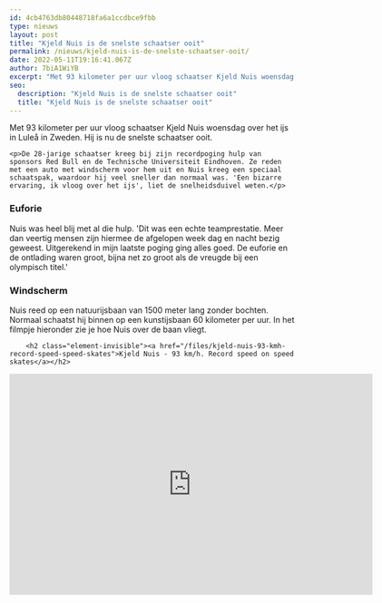 ```yaml
---
id: 4cb4763db80448718fa6a1ccdbce9fbb
type: nieuws
layout: post
title: "Kjeld Nuis is de snelste schaatser ooit"
permalink: /nieuws/kjeld-nuis-is-de-snelste-schaatser-ooit/
date: 2022-05-11T19:16:41.067Z
author: 7biA1WiYB
excerpt: "Met 93 kilometer per uur vloog schaatser Kjeld Nuis woensdag over het ijs in Luleå in Zweden. Hij is nu de snelste schaatser ooit.   "
seo:
  description: "Kjeld Nuis is de snelste schaatser ooit"
  title: "Kjeld Nuis is de snelste schaatser ooit"
---
```

Met 93 kilometer per uur vloog schaatser Kjeld Nuis woensdag over het ijs in Luleå in Zweden. Hij is nu de snelste schaatser ooit.   

    <p>De 28-jarige schaatser kreeg bij zijn recordpoging hulp van sponsors Red Bull en de Technische Universiteit Eindhoven. Ze reden met een auto met windscherm voor hem uit en Nuis kreeg een speciaal schaatspak, waardoor hij veel sneller dan normaal was. 'Een bizarre ervaring, ik vloog over het ijs', liet de snelheidsduivel weten.</p>
<h3>Euforie</h3>
<p>Nuis was heel blij met al die hulp. 'Dit was een echte teamprestatie. Meer dan veertig mensen zijn hiermee de afgelopen week dag en nacht bezig geweest. Uitgerekend in mijn laatste poging ging alles goed. De euforie en de ontlading waren groot, bijna net zo groot als de vreugde bij een olympisch titel.'</p>
<h3>Windscherm</h3>
<p>Nuis reed op een natuurijsbaan van 1500 meter lang zonder bochten. Normaal schaatst hij binnen op een kunstijsbaan 60 kilometer per uur. In het filmpje hieronder zie je hoe Nuis over de baan vliegt.<br><div class="media media-element-container media-default"><div id="file-532875" class="file file-video file-video-youtube">

        <h2 class="element-invisible"><a href="/files/kjeld-nuis-93-kmh-record-speed-speed-skates">Kjeld Nuis - 93 km/h. Record speed on speed skates</a></h2>
    
  
  <div class="content">
    <div class="media-youtube-video file media-element file-default media-youtube-1">
  <iframe class="media-youtube-player" width="640" height="390" title="Kjeld Nuis - 93 km/h. Record speed on speed skates" src="https://www.youtube.com/embed/eaYMassciDY?wmode=opaque&controls=" name="Kjeld Nuis - 93 km/h. Record speed on speed skates" frameborder="0" allowfullscreen="">Video van Kjeld Nuis - 93 km/h. Record speed on speed skates</iframe>
</div>
  </div>

  
</div>
</div>
<p> </p>  

